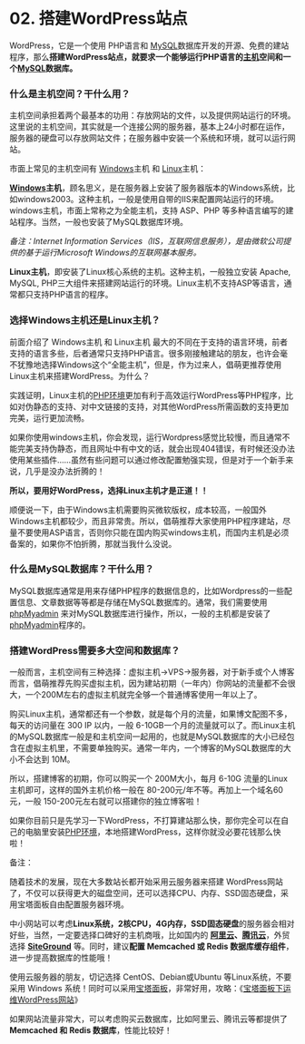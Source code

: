 # 02. 搭建WordPress站点

WordPress，它是一个使用 PHP语言和 [MySQL](https://www.wpdaxue.com/tag/mysql)数据库开发的开源、免费的建站程序，那么**搭建WordPress站点，就要求一个能够运行PHP语言的[主机](https://www.wpdaxue.com/tag/主机)空间和一个[MySQL](https://www.wpdaxue.com/tag/mysql)数据库。**



### 什么是主机空间？干什么用？

主机空间承担着两个最基本的功用：存放网站的文件，以及提供网站运行的环境。这里说的主机空间，其实就是一个连接公网的服务器，基本上24小时都在运作，服务器的硬盘可以存放网站文件；在服务器中安装一个系统和环境，就可以运行网站。

市面上常见的主机空间有 [Windows](https://www.wpdaxue.com/tag/windows)主机 和 [Linux](https://www.wpdaxue.com/tag/linux)主机：

**[Windows](https://www.wpdaxue.com/tag/windows)主机**，顾名思义，是在服务器上安装了服务器版本的Windows系统，比如windows2003。这种主机，一般是使用自带的IIS来配置网站运行的环境。windows主机，市面上常称之为全能主机，支持 ASP、PHP 等多种语言编写的建站程序。当然，一般也安装了MySQL数据库环境。

*备注：Internet Information Services（IIS，互联网信息服务），是由微软公司提供的基于运行Microsoft Windows的互联网基本服务。*

**Linux主机**，即安装了Linux核心系统的主机。这种主机，一般独立安装 Apache, MySQL, PHP三大组件来搭建网站运行的环境。Linux主机不支持ASP等语言，通常都只支持PHP语言的程序。



### 选择Windows主机还是Linux主机？

前面介绍了 Windows主机 和 Linux主机 最大的不同在于支持的语言环境，前者支持的语言多些，后者通常只支持PHP语言。很多刚接触建站的朋友，也许会毫不犹豫地选择Windows这个“全能主机”，但是，作为过来人，倡萌更推荐使用Linux主机来搭建WordPress。为什么？

实践证明，Linux主机的[PHP环境](https://www.wpdaxue.com/tag/php环境)更加有利于高效运行WordPress等PHP程序，比如对伪静态的支持、对中文链接的支持，对其他WordPress所需函数的支持更加完美，运行更加流畅。

如果你使用windows主机，你会发现，运行Wordpress感觉比较慢，而且通常不能完美支持伪静态，而且网址中有中文的话，就会出现404错误，有时候还没办法使用某些插件……虽然有些问题可以通过修改配置勉强实现，但是对于一个新手来说，几乎是没办法折腾的！

**所以，要用好WordPress，选择Linux主机才是正道！！**

顺便说一下，由于Windows主机需要购买微软版权，成本较高，一般国外Windows主机都较少，而且非常贵。所以，倡萌推荐大家使用PHP程序建站，尽量不要使用ASP语言，否则你只能在国内购买windows主机，而国内主机是必须备案的，如果你不怕折腾，那就当我什么没说。



### 什么是MySQL数据库？干什么用？

MySQL数据库通常是用来存储PHP程序的数据信息的，比如Wordpress的一些配置信息、文章数据等等都是存储在MySQL数据库的。通常，我们需要使用 [phpMyadmin](https://www.wpdaxue.com/tag/phpmyadmin) 来对MySQL数据库进行操作，所以，一般的主机都是安装了 [phpMyadmin](https://www.wpdaxue.com/tag/phpmyadmin)程序的。

### 搭建WordPress需要多大空间和数据库？

一般而言，主机空间有三种选择：虚拟主机->VPS->服务器，对于新手或个人博客而言，倡萌推荐先购买虚拟主机，因为建站初期（一年内）你网站的流量都不会很大，一个200M左右的虚拟主机就完全够一个普通博客使用一年以上了。

购买Linux主机，通常都还有一个参数，就是每个月的流量，如果博文配图不多，每天的访问量在 300 IP 以内，一般 6-10GB一个月的流量就可以了。而Linux主机的MySQL数据库一般是和主机空间一起用的，也就是MySQL数据库的大小已经包含在虚拟主机里，不需要单独购买。通常一年内，一个博客的MySQL数据库的大小不会达到 10M。

所以，搭建博客的初期，你可以购买一个 200M大小，每月 6-10G 流量的Linux主机即可，这样的国外主机价格一般在 80-200元/年不等。再加上一个域名60元，一般 150-200元左右就可以搭建你的独立博客啦！

如果你目前只是先学习一下WordPress，不打算建站那么快，那你完全可以在自己的电脑里安装[PHP环境](https://www.wpdaxue.com/tag/php环境)，本地搭建WordPress，这样你就没必要花钱那么快啦！



备注：

随着技术的发展，现在大多数站长都开始采用云服务器来搭建 WordPress网站了，不仅可以获得更大的磁盘空间，还可以选择CPU、内存、SSD固态硬盘，采用宝塔面板自由配置服务器环境。

中小网站可以考虑**Linux系统，2核CPU，4G内存，SSD固态硬盘**的服务器会相对好些，当然，一定要选择口碑好的主机商哦，比如国内的 **[阿里云](https://www.wpdaxue.com/go/aliyun)、[腾讯云](https://www.wpdaxue.com/go/tencent)**，外贸选择 **[SiteGround](https://www.wpdaxue.com/go/siteground)** 等。同时，建议**配置 Memcached 或 Redis 数据库缓存组件**，进一步提高数据库的性能哦！

使用云服务器的朋友，切记选择 CentOS、Debian或Ubuntu 等Linux系统，不要采用 Windows 系统！同时可以采用[宝塔面板](https://www.wpdaxue.com/go/baota)，非常好用，攻略：《[宝塔面板下运维WordPress网站](https://www.wpdaxue.com/series/baota-wordpress)》

如果网站流量非常大，可以考虑购买云数据库，比如阿里云、腾讯云等都提供了 **Memcached 和 Redis 数据库**，性能比较好！

